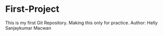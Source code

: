  # First-Project
This is my first Git Repository. Making this only for practice.
Author: Helly Sanjaykumar Macwan
